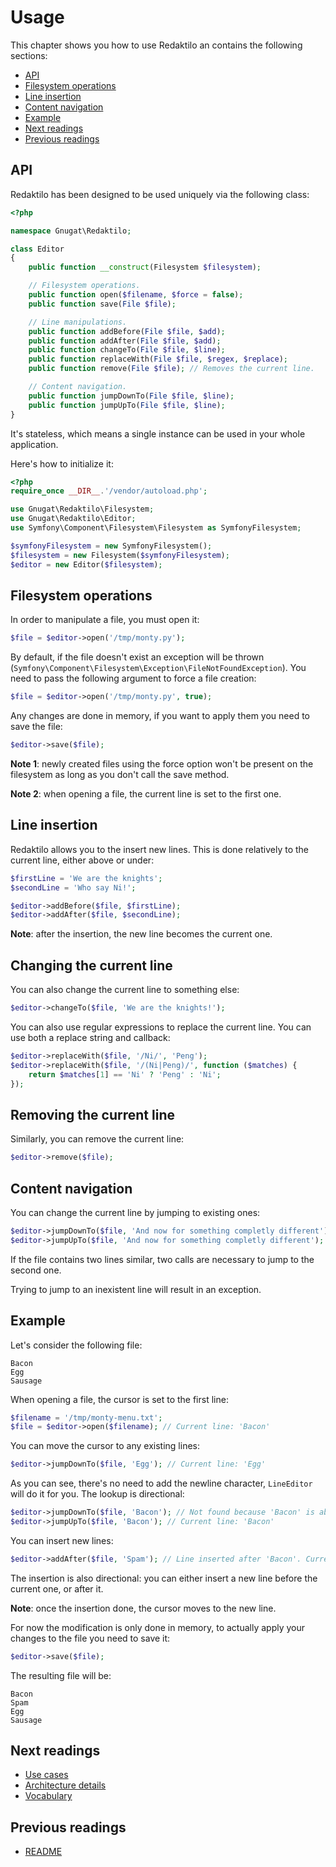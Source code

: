 # Usage

This chapter shows you how to use Redaktilo an contains the following sections:

* [API](#api)
* [Filesystem operations](#filesystem-operations)
* [Line insertion](#line-insertion)
* [Content navigation](#content-navigation)
* [Example](#example)
* [Next readings](#next-readings)
* [Previous readings](#previous-readings)

## API

Redaktilo has been designed to be used uniquely via the following class:

```php
<?php

namespace Gnugat\Redaktilo;

class Editor
{
    public function __construct(Filesystem $filesystem);

    // Filesystem operations.
    public function open($filename, $force = false);
    public function save(File $file);

    // Line manipulations.
    public function addBefore(File $file, $add);
    public function addAfter(File $file, $add);
    public function changeTo(File $file, $line);
    public function replaceWith(File $file, $regex, $replace);
    public function remove(File $file); // Removes the current line.

    // Content navigation.
    public function jumpDownTo(File $file, $line);
    public function jumpUpTo(File $file, $line);
}
```

It's stateless, which means a single instance can be used in your whole
application.

Here's how to initialize it:

```php
<?php
require_once __DIR__.'/vendor/autoload.php';

use Gnugat\Redaktilo\Filesystem;
use Gnugat\Redaktilo\Editor;
use Symfony\Component\Filesystem\Filesystem as SymfonyFilesystem;

$symfonyFilesystem = new SymfonyFilesystem();
$filesystem = new Filesystem($symfonyFilesystem);
$editor = new Editor($filesystem);
```

## Filesystem operations

In order to manipulate a file, you must open it:

```php
$file = $editor->open('/tmp/monty.py');
```

By default, if the file doesn't exist an exception will be thrown
(`Symfony\Component\Filesystem\Exception\FileNotFoundException`). You need to
pass the following argument to force a file creation:

```php
$file = $editor->open('/tmp/monty.py', true);
```

Any changes are done in memory, if you want to apply them you need to save the
file:

```php
$editor->save($file);
```

**Note 1**: newly created files using the force option won't be present on the
filesystem as long as you don't call the save method.

**Note 2**: when opening a file, the current line is set to the first one.

## Line insertion

Redaktilo allows you to the insert new lines. This is done relatively to the
current line, either above or under:

```php
$firstLine = 'We are the knights';
$secondLine = 'Who say Ni!';

$editor->addBefore($file, $firstLine);
$editor->addAfter($file, $secondLine);
```

**Note**: after the insertion, the new line becomes the current one.

## Changing the current line

You can also change the current line to something else:

```php
$editor->changeTo($file, 'We are the knights!');
```

You can also use regular expressions to replace the current line. You can use
both a replace string and callback:

```php
$editor->replaceWith($file, '/Ni/', 'Peng');
$editor->replaceWith($file, '/(Ni|Peng)/', function ($matches) {
    return $matches[1] == 'Ni' ? 'Peng' : 'Ni';
});
```

## Removing the current line

Similarly, you can remove the current line:

```php
$editor->remove($file);
```

## Content navigation

You can change the current line by jumping to existing ones:

```php
$editor->jumpDownTo($file, 'And now for something completly different');
$editor->jumpUpTo($file, 'And now for something completly different');
```

If the file contains two lines similar, two calls are necessary to jump to the
second one.

Trying to jump to an inexistent line will result in an exception.

## Example

Let's consider the following file:

    Bacon
    Egg
    Sausage

When opening a file, the cursor is set to the first line:

```php
$filename = '/tmp/monty-menu.txt';
$file = $editor->open($filename); // Current line: 'Bacon'
```

You can move the cursor to any existing lines:

```php
$editor->jumpDownTo($file, 'Egg'); // Current line: 'Egg'
```

As you can see, there's no need to add the newline character, `LineEditor` will
do it for you.
The lookup is directional:

```php
$editor->jumpDownTo($file, 'Bacon'); // Not found because 'Bacon' is above the current line
$editor->jumpUpTo($file, 'Bacon'); // Current line: 'Bacon'
```

You can insert new lines:

```php
$editor->addAfter($file, 'Spam'); // Line inserted after 'Bacon'. Current line: 'Spam'.
```

The insertion is also directional: you can either insert a new line before the
current one, or after it.

**Note**: once the insertion done, the cursor moves to the new line.

For now the modification is only done in memory, to actually apply your changes
to the file you need to save it:

```php
$editor->save($file);
```

The resulting file will be:

    Bacon
    Spam
    Egg
    Sausage

## Next readings

* [Use cases](doc/02-use-cases.md)
* [Architecture details](doc/03-architecture-details.md)
* [Vocabulary](04-vocabulary.md)

## Previous readings

* [README](../README.md)
